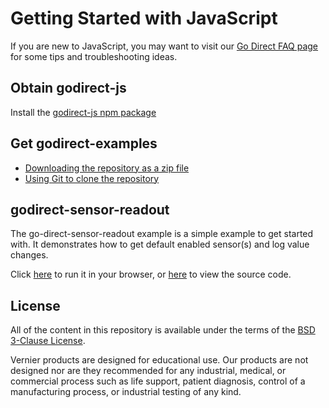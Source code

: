 # Getting Started with JavaScript

If you are new to JavaScript, you may want to visit our [Go Direct FAQ page](./godirect-js-faqs.md) for some tips and troubleshooting ideas.

## Obtain godirect-js

Install the [godirect-js npm package](https://www.npmjs.com/package/@vernier/godirect)

## Get godirect-examples

- [Downloading the repository as a zip file](https://github.com/VernierST/godirect-examples/archive/master.zip)
- [Using Git to clone the repository](https://github.com/VernierST/godirect-examples.git)

## godirect-sensor-readout

The go-direct-sensor-readout example is a simple example to get started with. It demonstrates how to get default enabled sensor(s) and log value changes.

Click [here](./godirect-sensor-readout/) to run it in your browser, or [here](./godirect-sensor-readout/index.html) to view the source code.

## License

All of the content in this repository is available under the terms of the [BSD 3-Clause License](./LICENSE).

Vernier products are designed for educational use. Our products are not designed nor are they recommended for any industrial, medical, or commercial process such as life support, patient diagnosis, control of a manufacturing process, or industrial testing of any kind.